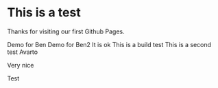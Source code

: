 # This is a test

Thanks for visiting our first Github Pages.

Demo for Ben
Demo for Ben2
It is ok
This is a build test
This is a second test
Avarto

Very nice

Test